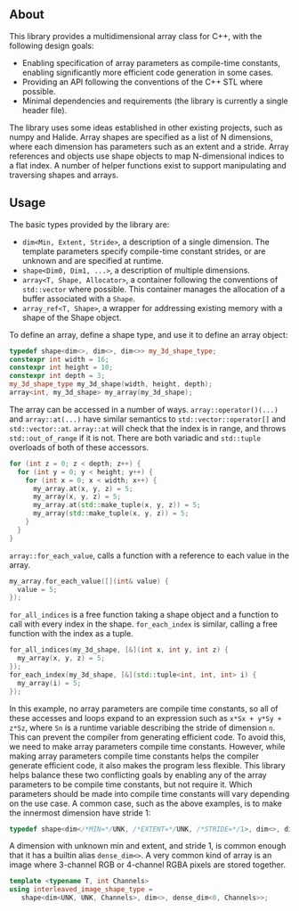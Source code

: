About
-----

This library provides a multidimensional array class for C++, with the following design goals:
* Enabling specification of array parameters as compile-time constants, enabling significantly more efficient code generation in some cases.
* Providing an API following the conventions of the C++ STL where possible.
* Minimal dependencies and requirements (the library is currently a single header file).

The library uses some ideas established in other existing projects, such as numpy and Halide.
Array shapes are specified as a list of N dimensions, where each dimension has parameters such as an extent and a stride.
Array references and objects use shape objects to map N-dimensional indices to a flat index.
A number of helper functions exist to support manipulating and traversing shapes and arrays.

Usage
-----

The basic types provided by the library are:
* `dim<Min, Extent, Stride>`, a description of a single dimension. The template parameters specify compile-time constant strides, or are unknown and are specified at runtime.
* `shape<Dim0, Dim1, ...>`, a description of multiple dimensions.
* `array<T, Shape, Allocator>`, a container following the conventions of `std::vector` where possible. This container manages the allocation of a buffer associated with a `Shape`.
* `array_ref<T, Shape>`, a wrapper for addressing existing memory with a shape of the Shape object.

To define an array, define a shape type, and use it to define an array object:
```c++
typedef shape<dim<>, dim<>, dim<>> my_3d_shape_type;
constexpr int width = 16;
constexpr int height = 10;
constexpr int depth = 3;
my_3d_shape_type my_3d_shape(width, height, depth);
array<int, my_3d_shape> my_array(my_3d_shape);
```

The array can be accessed in a number of ways.
`array::operator()(...)` and `array::at(...)` have similar semantics to `std::vector::operator[]` and `std::vector::at`.
`array::at` will check that the index is in range, and throws `std::out_of_range` if it is not.
There are both variadic and `std::tuple` overloads of both of these accessors.
```c++
for (int z = 0; z < depth; z++) {
  for (int y = 0; y < height; y++) {
    for (int x = 0; x < width; x++) {
      my_array.at(x, y, z) = 5;
      my_array(x, y, z) = 5;
      my_array.at(std::make_tuple(x, y, z)) = 5;
      my_array(std::make_tuple(x, y, z)) = 5;
    }
  }
}
```

`array::for_each_value`, calls a function with a reference to each value in the array.
```c++
my_array.for_each_value([](int& value) {
  value = 5;
});
```

`for_all_indices` is a free function taking a shape object and a function to call with every index in the shape.
`for_each_index` is similar, calling a free function with the index as a tuple.
```c++
for_all_indices(my_3d_shape, [&](int x, int y, int z) {
  my_array(x, y, z) = 5;
});
for_each_index(my_3d_shape, [&](std::tuple<int, int, int> i) {
  my_array(i) = 5;
});
```

In this example, no array parameters are compile time constants, so all of these accesses and loops expand to an expression such as `x*Sx + y*Sy + z*Sz`, where `Sn` is a runtime variable describing the stride of dimension `n`. 
This can prevent the compiler from generating efficient code.
To avoid this, we need to make array parameters compile time constants.
However, while making array parameters compile time constants helps the compiler generate efficient code, it also makes the program less flexible.
This library helps balance these two conflicting goals by enabling any of the array parameters to be compile time constants, but not require it.
Which parameters should be made into compile time constants will vary depending on the use case.
A common case, such as the above examples, is to make the innermost dimension have stride 1:
```c++
typedef shape<dim</*MIN=*/UNK, /*EXTENT=*/UNK, /*STRIDE=*/1>, dim<>, dim<>>
```

A dimension with unknown min and extent, and stride 1, is common enough that it has a builtin alias `dense_dim<>`.
A very common kind of array is an image where 3-channel RGB or 4-channel RGBA pixels are stored together.
```c++
template <typename T, int Channels>
using interleaved_image_shape_type =
   shape<dim<UNK, UNK, Channels>, dim<>, dense_dim<0, Channels>>;
```

